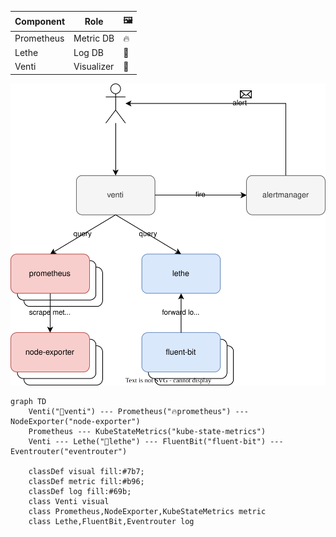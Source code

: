 
| Component     | Role       | 🖼️ |
| ------------- | ---------- | -- |
| Prometheus    | Metric DB  | 🔥 |
| Lethe         | Log DB     | 🌊 |
| Venti         | Visualizer | 💨 |




![Venti Stack](./k8s-venti-stack.svg)



```mermaid
graph TD
    Venti("💨venti") --- Prometheus("🔥prometheus") --- NodeExporter("node-exporter")
    Prometheus --- KubeStateMetrics("kube-state-metrics")
    Venti --- Lethe("🌊lethe") --- FluentBit("fluent-bit") --- Eventrouter("eventrouter")

    classDef visual fill:#7b7;
    classDef metric fill:#b96;
    classDef log fill:#69b;
    class Venti visual
    class Prometheus,NodeExporter,KubeStateMetrics metric
    class Lethe,FluentBit,Eventrouter log
```
